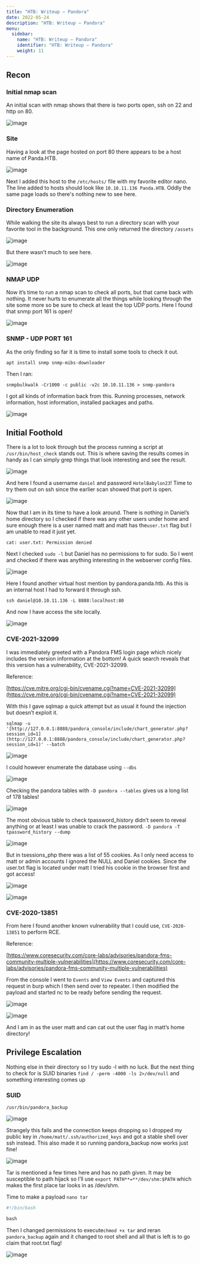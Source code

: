 ```yaml
---
title: "HTB: Writeup — Pandora"
date: 2022-05-24
description: "HTB: Writeup — Pandora"
menu:
  sidebar:
    name: "HTB: Writeup — Pandora"
    identifier: "HTB: Writeup — Pandora"
    weight: 11
---
```


## Recon

### Initial nmap scan

An initial scan with nmap shows that there is two ports open, ssh on 22 and http on 80.

![image](https://user-images.githubusercontent.com/43668197/170124664-ab88f6b4-7047-4284-998d-288f8037d39a.png)

### Site

Having a look at the page hosted on port 80 there appears to be a host name of Panda.HTB.

![image](https://user-images.githubusercontent.com/43668197/170124707-2510680b-01ef-4241-9ae7-ad384e0e0842.png)

Next I added this host to the `/etc/hosts/` file with my favorite editor nano. The line added to hosts should look like `10.10.11.136 Panda.HTB`. Oddly the same page loads so there's nothing new to see here.

### Directory Enumeration

While walking the site its always best to run a directory scan with your favorite tool in the background. This one only returned the directory `/assets`

![image](https://user-images.githubusercontent.com/43668197/170124747-06d9a802-df6d-47b4-b9ec-b4346de3f793.png)

But there wasn’t much to see here.

![image](https://user-images.githubusercontent.com/43668197/170124777-726d5bfb-4a5a-4782-a82e-9840b717a189.png)

### NMAP UDP

Now it’s time to run a nmap scan to check all ports, but that came back with nothing. It never hurts to enumerate all the things while looking through the site some more so be sure to check at least the top UDP ports. Here I found that snmp port 161 is open!

![image](https://user-images.githubusercontent.com/43668197/170124807-77bfbc55-9cd2-4714-a9bb-1a29efbf7833.png)

### SNMP - UDP PORT 161

As the only finding so far it is time to install some tools to check it out.

`apt install snmp snmp-mibs-downloader`

Then I ran:

`snmpbulkwalk -Cr1000 -c public -v2c 10.10.11.136 > snmp-pandora`

I got all kinds of information back from this. Running processes, network information, host information, installed packages and paths.

![image](https://user-images.githubusercontent.com/43668197/170124847-d5b892d8-2ca3-462b-b8f3-5bed9945212b.png)

## Initial Foothold

There is a lot to look through but the process running a script at `/usr/bin/host_check` stands out. This is where saving the results comes in handy as I can simply grep things that look interesting and see the result.

![image](https://user-images.githubusercontent.com/43668197/170124947-c8bec222-25f5-40e2-b42f-1b06ed72ae69.png)

And here I found a username `daniel` and password `HotelBabylon23`! Time to try them out on ssh since the earlier scan showed that port is open.

![image](https://user-images.githubusercontent.com/43668197/170124973-f53b5aa9-5867-42ae-9f0f-4bf37571f7ff.png)

Now that I am in its time to have a look around. There is nothing in Daniel’s home directory so I checked if there was any other users under home and sure enough there is a user named matt and matt has the`user.txt` flag but I am unable to read it just yet.

 `cat: user.txt: Permission denied`

Next I checked `sudo -l` but Daniel has no permissions to for sudo. So I went and checked if there was anything interesting in the webserver config files.

![image](https://user-images.githubusercontent.com/43668197/170125027-06127e81-fceb-4549-ad57-0b52aea14351.png)

Here I found another virtual host mention by pandora.panda.htb. As this is an internal host I had to forward it through ssh.

`ssh daniel@10.10.11.136 -L 8888:localhost:80`

And now I have access the site locally.

![image](https://user-images.githubusercontent.com/43668197/170125068-de3cb2c2-b8cb-47dc-89cd-67150dd515ab.png)

### CVE-2021-32099

I was immediately greeted with a Pandora FMS login page which nicely includes the version information at the bottom! A quick search reveals that this version has a vulnerability, CVE-2021-32099.

Reference:

[https://cve.mitre.org/cgi-bin/cvename.cgi?name=CVE-2021-32099](https://cve.mitre.org/cgi-bin/cvename.cgi?name=CVE-2021-32099)

With this I gave sqlmap a quick attempt but as usual it found the injection but doesn’t exploit it.

`sqlmap -u '[http://127.0.0.1:8888/pandora_console/include/chart_generator.php?session_id=1](http://127.0.0.1:8888/pandora_console/include/chart_generator.php?session_id=1)' --batch`

![image](https://user-images.githubusercontent.com/43668197/170125132-633d5947-7ee2-47eb-bcb2-ac7fe55d082d.png)

I could however enumerate the database using `--dbs`

![image](https://user-images.githubusercontent.com/43668197/170125166-bc583d7a-83e3-43d9-a8bb-89f2dc31c480.png)

Checking the pandora tables with `-D pandora --tables` gives us a long list of 178 tables!

![image](https://user-images.githubusercontent.com/43668197/170125232-3ed9a03a-f206-4f5f-aa83-eecaff4fd51e.png)

The most obvious table to check tpassword_history didn’t seem to reveal anything or at least I was unable to crack the password. `-D pandora -T tpassword_history --dump`

![image](https://user-images.githubusercontent.com/43668197/170125286-d69b4f90-d702-4652-9e68-252fb8c5d86d.png)

But in tsessions_php there was a list of 55 cookies. As I only need access to matt or admin accounts I ignored the NULL and Daniel cookies. Since the user.txt flag is located under matt I tried his cookie in the browser first and got access!

![image](https://user-images.githubusercontent.com/43668197/170125322-ce14ea7d-9ef6-4b9c-a171-3782bb31864d.png)

![image](https://user-images.githubusercontent.com/43668197/170125349-d96daf60-a984-4ba5-b378-fc1bcbd630ff.png)

### CVE-2020-13851

From here I found another known vulnerability that I could use, `CVE-2020-13851` to perform RCE.

Reference:

[https://www.coresecurity.com/core-labs/advisories/pandora-fms-community-multiple-vulnerabilities](https://www.coresecurity.com/core-labs/advisories/pandora-fms-community-multiple-vulnerabilities)

From the console I went to `Events` and `View Events` and captured this request in burp which I then send over to repeater. I then modified the payload and started nc to be ready before sending the request.

![image](https://user-images.githubusercontent.com/43668197/170125397-d5c4699e-1c3b-40d2-af0f-6cba5550d760.png)

![image](https://user-images.githubusercontent.com/43668197/170125430-3cb8325a-697c-4256-9559-7c30947491e5.png)

And I am in as the user matt and can cat out the user flag in matt’s home directory!

## Privilege Escalation

Nothing else in their directory so I try sudo -l with no luck. But the next thing to check for is SUID binaries `find / -perm -4000 -ls 2>/dev/null` and something interesting comes up

### SUID

`/usr/bin/pandora_backup`

![image](https://user-images.githubusercontent.com/43668197/170125487-be23f8a4-17bf-45a4-ae97-8530e8cfd355.png)

Strangely this fails and the connection keeps dropping so I dropped my public key in `/home/matt/.ssh/authorized_keys` and got a stable shell over ssh instead. This also made it so running pandora_backup now works just fine!

![image](https://user-images.githubusercontent.com/43668197/170125518-c0032185-f2dd-4d7f-9718-8f7b71e6e863.png)

Tar is mentioned a few times here and has no path given. It may be susceptible to path hijack so I’ll use `export PATH**=**/dev/shm:$PATH` which makes the first place tar looks in as /dev/shm.

Time to make a payload `nano tar`

```jsx
#!/bin/bash

bash
```

Then I changed permissions to execute`chmod +x tar` and reran `pandora_backup` again and it changed to root shell and all that is left is to go claim that root.txt flag!

![image](https://user-images.githubusercontent.com/43668197/170125581-8fa39af5-8408-4504-9f31-3deeebaf6c79.png)
